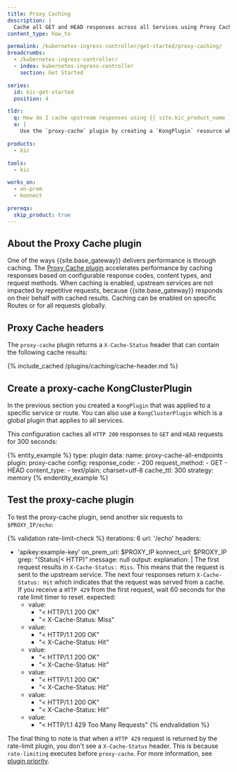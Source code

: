 ```yaml
---
title: Proxy Caching
description: |
  Cache all GET and HEAD responses across all Services using Proxy Cache and the KongClusterPlugin resource
content_type: how_to

permalink: /kubernetes-ingress-controller/get-started/proxy-caching/
breadcrumbs:
  - /kubernetes-ingress-controller/
  - index: kubernetes-ingress-controller
    section: Get Started

series:
  id: kic-get-started
  position: 4

tldr:
  q: How do I cache upstream responses using {{ site.kic_product_name }}?
  a: |
    Use the `proxy-cache` plugin by creating a `KongPlugin` resource while specifying `config.response_code`, `config.request_method` and `config.cache_ttl`.

products:
  - kic

tools:
  - kic

works_on:
  - on-prem
  - konnect

prereqs:
  skip_product: true
---
```


## About the Proxy Cache plugin

One of the ways {{site.base_gateway}} delivers performance is through caching. The [Proxy Cache plugin](/plugins/proxy-cache/) accelerates performance by caching responses based on configurable response codes, content types, and request methods. When caching is enabled, upstream services are not impacted by repetitive requests, because {{site.base_gateway}} responds on their behalf with cached results. Caching can be enabled on specific Routes or for all requests globally.

## Proxy Cache headers
The `proxy-cache` plugin returns a `X-Cache-Status` header that can contain the following cache results:

{% include_cached /plugins/caching/cache-header.md %}

## Create a proxy-cache KongClusterPlugin

In the previous section you created a `KongPlugin` that was applied to a specific service or route. You can also use a `KongClusterPlugin` which is a global plugin that applies to all services.

This configuration caches all `HTTP 200` responses to `GET` and `HEAD` requests for 300 seconds:

{% entity_example %}
type: plugin
data:
  name: proxy-cache-all-endpoints
  plugin: proxy-cache
  config:
    response_code:
    - 200
    request_method:
    - GET
    - HEAD
    content_type:
    - text/plain; charset=utf-8
    cache_ttl: 300
    strategy: memory
{% endentity_example %}

## Test the proxy-cache plugin

To test the proxy-cache plugin, send another six requests to `$PROXY_IP/echo`:

{% validation rate-limit-check %}
iterations: 6
url: '/echo'
headers:
  - 'apikey:example-key'
on_prem_url: $PROXY_IP
konnect_url: $PROXY_IP
grep: "(Status|< HTTP)"
message: null
output:
  explanation: |
    The first request results in `X-Cache-Status: Miss`. This means that the request is sent to the upstream service. The next four responses return `X-Cache-Status: Hit` which indicates that the request was served from a cache. If you receive a `HTTP 429` from the first request, wait 60 seconds for the rate limit timer to reset.
  expected:
    - value:
      - "< HTTP/1.1 200 OK"
      - "< X-Cache-Status: Miss"
    - value:
      - "< HTTP/1.1 200 OK"
      - "< X-Cache-Status: Hit"
    - value:
      - "< HTTP/1.1 200 OK"
      - "< X-Cache-Status: Hit"
    - value:
      - "< HTTP/1.1 200 OK"
      - "< X-Cache-Status: Hit"
    - value:
      - "< HTTP/1.1 200 OK"
      - "< X-Cache-Status: Hit"
    - value:
      - "< HTTP/1.1 429 Too Many Requests"
{% endvalidation %}

The final thing to note is that when a `HTTP 429` request is returned by the rate-limit plugin, you don't see a `X-Cache-Status` header. This is because `rate-limiting` executes before `proxy-cache`. For more information, see [plugin priority](/gateway/entities/plugin/#plugin-priority).
